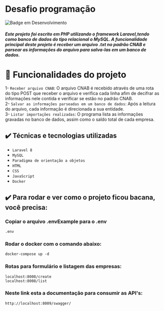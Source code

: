 # Desafio programação

![Badge em Desenvolvimento](http://img.shields.io/static/v1?label=STATUS&message=CONCLUIDO&color=GREEN&style=for-the-badge)

##### Este projeto foi escrito em PHP utilizando o framework Laravel,tendo como banco de dados do tipo relacional o MySQL. A funcionalidade principal deste projeto é receber um arquivo .txt no padrão CNAB e parsear as informações do arquivo para salva-las em um banco de dados.
# :hammer: Funcionalidades do projeto
1- `Receber arquivo CNAB`: O arquivo CNAB é recebido através de uma rota do tipo POST que receber o arquivo e verifica cada linha afim de decifrar as informações nele contida e verificar se estão no padrão CNAB. <br>
2- `Salvar as informações parseadas em um banco de dados`: Após a leitura do arquivo, cada informação é direcionada a sua entidade. <br>
3- `Listar importações realizadas`: O programa lista as informações gravadas no banco de dados, assim como o saldo total de cada empresa.<br>

## ✔️ Técnicas e tecnologias utilizadas

- ``Laravel 8``
- ``MySQL``
- ``Paradigma de orientação a objetos``
- ``HTML``
- ``CSS``
- ``JavaScript``
- ``Docker``

## ✔️ Para rodar e ver como o projeto ficou bacana, você precisa: 

### Copiar o arquivo .envExample para o .env

```
.env
```
### Rodar o docker com o comando abaixo:

```
docker-compose up -d
```
### Rotas para formulário e listagem das empresas:

```
localhost:8008/create
localhost:8008/list
```
### Neste link esta a documentação para consumir as API's:

```
http://localhost:8009/swagger/
```

